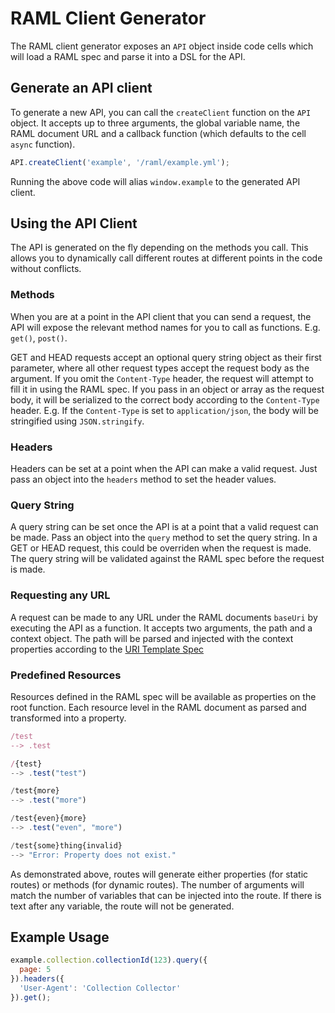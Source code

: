 # RAML Client Generator

The RAML client generator exposes an `API` object inside code cells which will load a RAML spec and parse it into a DSL for the API.

## Generate an API client

To generate a new API, you can call the `createClient` function on the `API` object. It accepts up to three arguments, the global variable name, the RAML document URL and a callback function (which defaults to the cell `async` function).

```js
API.createClient('example', '/raml/example.yml');
```

Running the above code will alias `window.example` to the generated API client.

## Using the API Client

The API is generated on the fly depending on the methods you call. This allows you to dynamically call different routes at different points in the code without conflicts.

### Methods

When you are at a point in the API client that you can send a request, the API will expose the relevant method names for you to call as functions. E.g. `get()`, `post()`.

GET and HEAD requests accept an optional query string object as their first parameter, where all other request types accept the request body as the argument. If you omit the `Content-Type` header, the request will attempt to fill it in using the RAML spec. If you pass in an object or array as the request body, it will be serialized to the correct body according to the `Content-Type` header. E.g. If the `Content-Type` is set to `application/json`, the body will be stringified using `JSON.stringify`.

### Headers

Headers can be set at a point when the API can make a valid request. Just pass an object into the `headers` method to set the header values.

### Query String

A query string can be set once the API is at a point that a valid request can be made. Pass an object into the `query` method to set the query string. In a GET or HEAD request, this could be overriden when the request is made. The query string will be validated against the RAML spec before the request is made.

### Requesting any URL

A request can be made to any URL under the RAML documents `baseUri` by executing the API as a function. It accepts two arguments, the path and a context object. The path will be parsed and injected with the context properties according to the [URI Template Spec](http://tools.ietf.org/html/rfc6570)

### Predefined Resources

Resources defined in the RAML spec will be available as properties on the root function. Each resource level in the RAML document as parsed and transformed into a property.

```js
/test
--> .test

/{test}
--> .test("test")

/test{more}
--> .test("more")

/test{even}{more}
--> .test("even", "more")

/test{some}thing{invalid}
--> "Error: Property does not exist."
```

As demonstrated above, routes will generate either properties (for static routes) or methods (for dynamic routes). The number of arguments will match the number of variables that can be injected into the route. If there is text after any variable, the route will not be generated.

## Example Usage

```js
example.collection.collectionId(123).query({
  page: 5
}).headers({
  'User-Agent': 'Collection Collector'
}).get();
```
